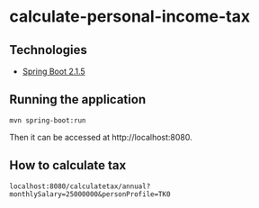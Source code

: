 # calculate-personal-income-tax

## Technologies
* [Spring Boot 2.1.5](https://spring.io/blog/2019/05/15/spring-boot-2-1-5-released)

## Running the application
```
mvn spring-boot:run
```
Then it can be accessed at http://localhost:8080.

## How to calculate tax
```
localhost:8080/calculatetax/annual?monthlySalary=25000000&personProfile=TK0
```
